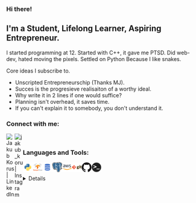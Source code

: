 ### Hi there!

## I'm a Student, Lifelong Learner, Aspiring Entrepreneur.

I started programming at 12. Started with C++, it gave me PTSD. Did web-dev, hated moving the pixels. Settled on Python Because I like snakes.    

Core ideas I subscribe to. 
- Unscripted Entrepreneurschip (Thanks MJ).
- Succes is the progresieve realisaiton of a worthy ideal.
- Why write it in 2 lines if one would suffice?
- Planning isn't overhead, it saves time. 
- If you can't explain it to somebody, you don't understand it. 

### Connect with me:


[<img align="left" alt="Jakub Korus | LinkedIn" width="22px" src="https://cdn.jsdelivr.net/npm/simple-icons@v3/icons/linkedin.svg" />][linkedin]
[<img align="left" alt="jakub_koru | Instagram" width="22px" src="https://cdn.jsdelivr.net/npm/simple-icons@v3/icons/instagram.svg" />][instagram]

<br />

### Languages and Tools:


<img align="left" alt="Python" width="26px" src="https://raw.githubusercontent.com/github/explore/80688e429a7d4ef2fca1e82350fe8e3517d3494d/topics/python/python.png" />
<img align="left" alt="Tensorflow" width="26px" src="https://raw.githubusercontent.com/github/explore/80688e429a7d4ef2fca1e82350fe8e3517d3494d/topics/tensorflow/tensorflow.png" />
<img align="left" alt="SQL" width="26px" src="https://raw.githubusercontent.com/github/explore/80688e429a7d4ef2fca1e82350fe8e3517d3494d/topics/sql/sql.png" />
<img align="left" alt="Postgresql" width="26px" src="https://raw.githubusercontent.com/github/explore/80688e429a7d4ef2fca1e82350fe8e3517d3494d/topics/postgresql/postgresql.png" />
<img align="left" alt="Amazon web services" width="26px" src="https://raw.githubusercontent.com/github/explore/80688e429a7d4ef2fca1e82350fe8e3517d3494d/topics/aws/aws.png" />
<img align="left" alt="Git" width="26px" src="https://raw.githubusercontent.com/github/explore/80688e429a7d4ef2fca1e82350fe8e3517d3494d/topics/git/git.png" />
<img align="left" alt="GitHub" width="26px" src="https://raw.githubusercontent.com/github/explore/78df643247d429f6cc873026c0622819ad797942/topics/github/github.png" />
<img align="left" alt="Terminal" width="26px" src="https://raw.githubusercontent.com/github/explore/80688e429a7d4ef2fca1e82350fe8e3517d3494d/topics/terminal/terminal.png" />


<br />
<br />



<details>
  <img align="left" alt="Jakubk's stats" width="600px" src="https://github-readme-stats.vercel.app/api?username=JakubK2004" />
</details>

[instagram]: https://instagram.com/jakub_koru
[linkedin]: https://www.linkedin.com/in/jakub-korus-254bb516a
